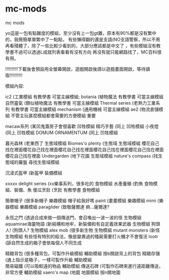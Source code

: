 # mc-mods
mc mods

yo這是一包有點難度的模組，至少沒有上一包gt難，原本有90%都是沒有繁中的，我簡簡單單繁中了一點點，
有些懶得翻的還是支語(NO支語警察，所以不用再看殘體了，除了一些比較少看到的，大部分應該都是中文了
，有些模組沒有教學書不過可以透過L成就列表看看有沒有方向
再沒有就只能網路找了，MC百科很有用。

!!!!!!!!!!下載後會預設用全螢幕開啟，遊戲開啟後請以遊戲畫面開啟，等待讀取!!!!!!!!!!

模組內容:

ic2				            (工業模組	有教學書				可當主線模組;
botania				        (植物魔法	有教學書				可當主線模組
自然靈氣				        (類似植物魔法	有教學書				可當主線模組
Thermal series			   (老熱力工業系列	有教學書				可當主線模組
mechanism			(通用機械					可當主線模組
ae2				(物流倉儲模組					不管主玩甚麼模組都會需要的方便模組 重要

macaw系列			(某凹鬼蓋房子會很喜歡				凹牲模組
精巧手藝				(同上						凹牲模組
小夜燈				(同上						凹牲模組
DOMUM ORNAMENTUM		(同上						凹牲模組

暮光森林				(老東西了					生態域模組
Biomes'o plenty			(生態域						生態域模組		櫻花自己找在裡面櫻花自己找在裡面櫻花自己找在裡面櫻花自己找在裡面櫻花自己找在裡面櫻花自己找在裡面
Undergarden			(地下花園					生態域模組
nature's compass		(找生態域的羅盤					尋找生態域模組

沉浸式盔甲			(新盔甲						裝備模組

xxxxx delight series		(xx樂事系列，很多吃的				食物模組
水產養殖				(釣魚						食物模組、裝備、魚
傻瓜烹飪				(烹飪		有教學書				食物模組

簡單帽子				(很多新帽子					樂趣模組			帽子給我好嗎
paint				(畫畫模組					樂趣模組
mimi				(樂器模組					樂趣模組
paraglider			(致敬薩爾達					痾...薩爾達?

永恆之門				(透過合成來做一個傳送門，會召喚出一波一波的怪	生物模組
aquamirae海靈物語		(新結構和地牢，新裝備和有自定義效果武器		生物模組
狗頭人!				(狗頭人?						生物模組
alex mob			(很多新生物					生物模組
mutant monsters			(新怪						生物模組			有些怪有特別的殺法，像是變異過的殭屍需要打火機才不會復活
lootr				(舔自然生成的箱子會依每個人不同生成			

精緻背包				(很多種背包，可製作升級模組			輔助模組			按b開啟背上的背包
精緻存儲				(通上指示是箱子，一樣可製作升級			輔助模組	
簡易磁鐵				(可以吸較遠的物品				輔助模組
傳送石碑				(可製作石碑來進行遠距離傳送，非常方便		輔助模組
xaero's map			(地圖						地圖模組			按n開地圖
